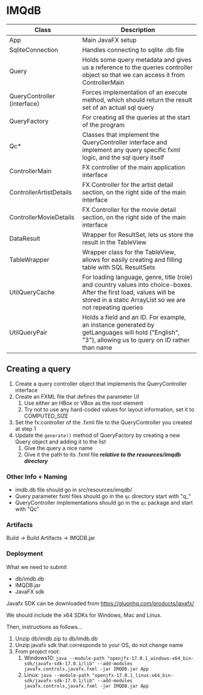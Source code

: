 # IMQdB

|Class|Description|
|---|---|
|App|Main JavaFX setup|
|SqliteConnection|Handles connecting to sqlite .db file|
|Query|Holds some query metadata and gives us a reference to the queries controller object so that we can access it from ControllerMain|
|QueryController (interface)|Forces implementation of an execute method, which should return the result set of an actual sql query|
|QueryFactory|For creating all the queries at the start of the program|
|Qc*|Classes that implement the QueryController interface and implement any query specific fxml logic, and the sql query itself|
|ControllerMain|FX controller of the main application interface|
|ControllerArtistDetails|FX Controller for the artist detail section, on the right side of the main interface|
|ControllerMovieDetails|FX Controller for the movie detail section, on the right side of the main interface|
|DataResult|Wrapper for ResultSet, lets us store the result in the TableView|
|TableWrapper|Wrapper class for the TableView, allows for easily creating and filling table with SQL ResultSets|
|UtilQueryCache|For loading language, genre, title (role) and country values into choice-boxes. After the first load, values will be stored in a static ArrayList so we are not repeating queries|
|UtilQueryPair|Holds a field and an ID. For example, an instance generated by getLanguages will hold ("English", "3"), allowing us to query on ID rather than name|

## Creating a query

1. Create a query controller object that implements the QueryController interface
2. Create an FXML file that defines the parameter UI
   1. Use either an HBox or VBox as the root element 
   2. Try not to use any hard-coded values for layout information, set it to COMPUTED_SIZE
3. Set the fx:controller of the .fxml file to the QueryController you created at step 1 
4. Update the `generate()` method of QueryFactory by creating a new Query object and adding it to the list
   1. Give the query a nice name
   2. Give it the path to its .fxml file ***relative to the resources/imqdb directory***

### Other Info + Naming

* imdb.db file should go in src/resources/imqdb/
* Query parameter fxml files should go in the `qc` directory start with "q_"
* QueryController implementations should go in the `qc` package and start with "Qc"

### Artifacts

Build -> Build Artifacts -> IMQDB.jar

### Deployment

What we need to submit

* db/imdb.db
* IMQDB.jar
* JavaFX sdk

Javafx SDK can be downloaded from https://gluonhq.com/products/javafx/

We should include the x64 SDKs for Windows, Mac and Linux.

Then, instructions as follows...

1. Unzip db/imdb.zip to db/imdb.db
2. Unzip javafx sdk that corresponds to your OS, do not change name
3. From project root:
   1. Windows10: `java --module-path "openjfx-17.0.1_windows-x64_bin-sdk/javafx-sdk-17.0.1/lib" --add-modules javafx.controls,javafx.fxml -jar IMQDB.jar App`
   2. Linux: `java --module-path "openjfx-17.0.1_linux-x64_bin-sdk/javafx-sdk-17.0.1/lib" --add-modules javafx.controls,javafx.fxml -jar IMQDB.jar App`
